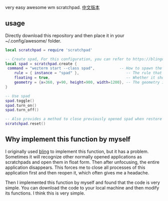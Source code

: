 very easy awesome wm scratchpad. [中文版本](./readme.zh.md)

## usage

Directly download this repository and then place it in your ~/.config/awesome/ folder.

```lua
local scratchpad = require 'scratchpad'

-- Create spad, For this configuration, you can refer to https://blingcorp.github.io/bling/#/module/scratch. However, only the following items are useful here.
local spad = scratchpad.create {
 command = "wezterm start --class spad",           -- How to spawn the scratchpad
    rule = { instance = "spad" },                     -- The rule that the scratchpad will be searched by
    floating = true,                                  -- Whether it should be floating (MUST BE TRUE FOR ANIMATIONS)
    geometry = {x=360, y=90, height=900, width=1200}, -- The geometry in a floating state
}

-- Use spad
spad.toggle()
spad.turn_on()
spad.turn_off()

-- Also provides a method to close previously opened spad when restore the awesome configuration.
scratchpad.reset()
```

## Why implement this function by myself

I originally used [bling](https://blingcorp.github.io/bling/) to implement this function, but it has a problem. Sometimes it will recognize other normally opened applications as scratchpads and open them in float form. Then after unfocusing, the entire application disappears. This forces me to close all processes of this application first and then reopen it, which often gives me a headache.

Then I implemented this function by myself and found that the code is very simple. You can download the code to your local machine and then modify its functions. I think this is very simple.
